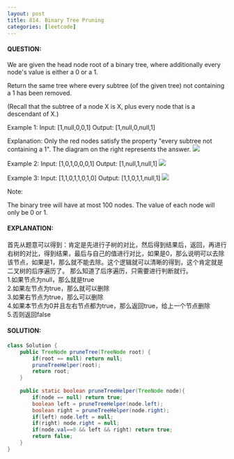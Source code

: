 ```yaml
---
layout: post
title: 814. Binary Tree Pruning
categories: [leetcode]
---
```

#### QUESTION:
We are given the head node root of a binary tree, where additionally every node's value is either a 0 or a 1.

Return the same tree where every subtree (of the given tree) not containing a 1 has been removed.

(Recall that the subtree of a node X is X, plus every node that is a descendant of X.)

Example 1:
Input: [1,null,0,0,1]
Output: [1,null,0,null,1]
 
Explanation: 
Only the red nodes satisfy the property "every subtree not containing a 1".
The diagram on the right represents the answer.
![](https://s3-lc-upload.s3.amazonaws.com/uploads/2018/04/06/1028_2.png)

Example 2:
Input: [1,0,1,0,0,0,1]
Output: [1,null,1,null,1]
![](https://s3-lc-upload.s3.amazonaws.com/uploads/2018/04/06/1028_1.png)


Example 3:
Input: [1,1,0,1,1,0,1,0]
Output: [1,1,0,1,1,null,1]
![](https://s3-lc-upload.s3.amazonaws.com/uploads/2018/04/05/1028.png)


Note:

The binary tree will have at most 100 nodes.
The value of each node will only be 0 or 1.

#### EXPLANATION:

首先从题意可以得到：肯定是先进行子树的对比，然后得到结果后，返回，再进行右树的对比，得到结果，最后与自己的值进行对比，如果是0，那么说明可以去除该节点，如果是1，那么就不能去除。这个逻辑就可以清晰的得到，这个肯定就是二叉树的后序遍历了。
那么知道了后序遍历，只需要进行判断就行。  
1.如果节点为null，那么就是true  
2.如果左节点为true，那么就可以删除  
3.如果右节点为true，那么可以删除  
4.如果本节点为0并且左右节点都为true，那么返回true，给上一个节点删除  
5.否则返回false  

#### SOLUTION:
```JAVA
class Solution {
    public TreeNode pruneTree(TreeNode root) {
        if(root == null) return null;
        pruneTreeHelper(root);
        return root;
    }
    
    public static boolean pruneTreeHelper(TreeNode node){
        if(node == null) return true;
        boolean left = pruneTreeHelper(node.left);
        boolean right = pruneTreeHelper(node.right);
        if(left) node.left = null;
        if(right) node.right = null;
        if(node.val==0 && left && right) return true;
        return false;
    }
}
```
